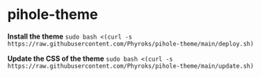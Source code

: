 # pihole-theme



**Install the theme**
```sudo bash <(curl -s https://raw.githubusercontent.com/Phyroks/pihole-theme/main/deploy.sh)```

**Update the CSS of the theme**
```sudo bash <(curl -s https://raw.githubusercontent.com/Phyroks/pihole-theme/main/update.sh)```

